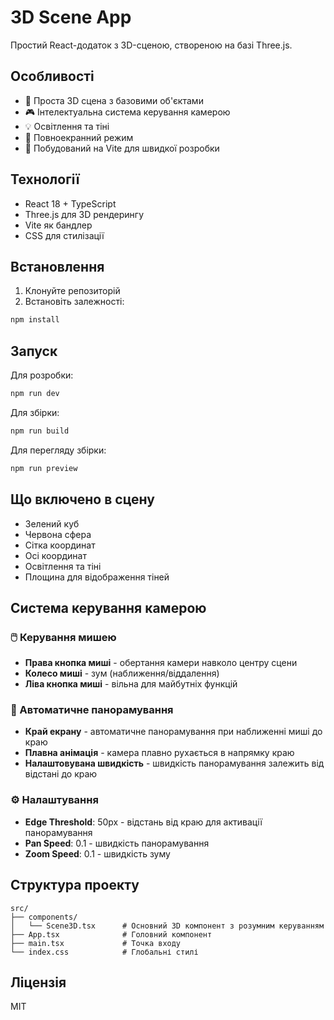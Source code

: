 # 3D Scene App

Простий React-додаток з 3D-сценою, створеною на базі Three.js.

## Особливості

- 🎨 Проста 3D сцена з базовими об'єктами
- 🎮 Інтелектуальна система керування камерою
- 💡 Освітлення та тіні
- 📱 Повноекранний режим
- 🚀 Побудований на Vite для швидкої розробки

## Технології

- React 18 + TypeScript
- Three.js для 3D рендерингу
- Vite як бандлер
- CSS для стилізації

## Встановлення

1. Клонуйте репозиторій
2. Встановіть залежності:
```bash
npm install
```

## Запуск

Для розробки:
```bash
npm run dev
```

Для збірки:
```bash
npm run build
```

Для перегляду збірки:
```bash
npm run preview
```

## Що включено в сцену

- Зелений куб
- Червона сфера
- Сітка координат
- Осі координат
- Освітлення та тіні
- Площина для відображення тіней

## Система керування камерою

### 🖱️ Керування мишею

- **Права кнопка миші** - обертання камери навколо центру сцени
- **Колесо миші** - зум (наближення/віддалення)
- **Ліва кнопка миші** - вільна для майбутніх функцій

### 🚀 Автоматичне панорамування

- **Край екрану** - автоматичне панорамування при наближенні миші до краю
- **Плавна анімація** - камера плавно рухається в напрямку краю
- **Налаштовувана швидкість** - швидкість панорамування залежить від відстані до краю

### ⚙️ Налаштування

- **Edge Threshold**: 50px - відстань від краю для активації панорамування
- **Pan Speed**: 0.1 - швидкість панорамування
- **Zoom Speed**: 0.1 - швидкість зуму

## Структура проекту

```
src/
├── components/
│   └── Scene3D.tsx      # Основний 3D компонент з розумним керуванням
├── App.tsx              # Головний компонент
├── main.tsx             # Точка входу
└── index.css            # Глобальні стилі
```

## Ліцензія

MIT

